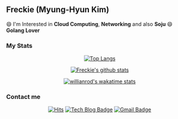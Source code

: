 ## Freckie (Myung-Hyun Kim)

😄 I'm Interested in **Cloud Computing**, **Networking** and also **Soju** 😄  
**Golang Lover**

### My Stats

<div align=center>

  [![Top Langs](https://github-readme-stats.vercel.app/api/top-langs/?username=freckie&hide=html&layout=compact)](https://github.com/anuraghazra/github-readme-stats)
  
</div>

<div align=center>

  [![Freckie's github stats](https://github-readme-stats.vercel.app/api?username=freckie)](https://github.com/anuraghazra/github-readme-stats)
  
</div>

<div align=center>

  [![willianrod's wakatime stats](https://github-readme-stats.vercel.app/api/wakatime?username=freckie)](https://github.com/anuraghazra/github-readme-stats)
  
</div>

### Contact me

<div align=center>

  [![Hits](https://hits.seeyoufarm.com/api/count/incr/badge.svg?url=https%3A%2F%2Fgithub.com%2Ffreckie)](https://hits.seeyoufarm.com)
  [![Tech Blog Badge](http://img.shields.io/badge/-Tech%20Blog-black?style=flat-square&logo=github&link=http://blog.frec.kr/)](http://blog.frec.kr/)
  [![Gmail Badge](https://img.shields.io/badge/-Gmail-d14836?style=flat-square&logo=Gmail&logoColor=white&link=mailto:freckie@frec.kr)](mailto:freckie@frec.kr)
 
</div>

<!-- idea from zzsza/zzsza -->
